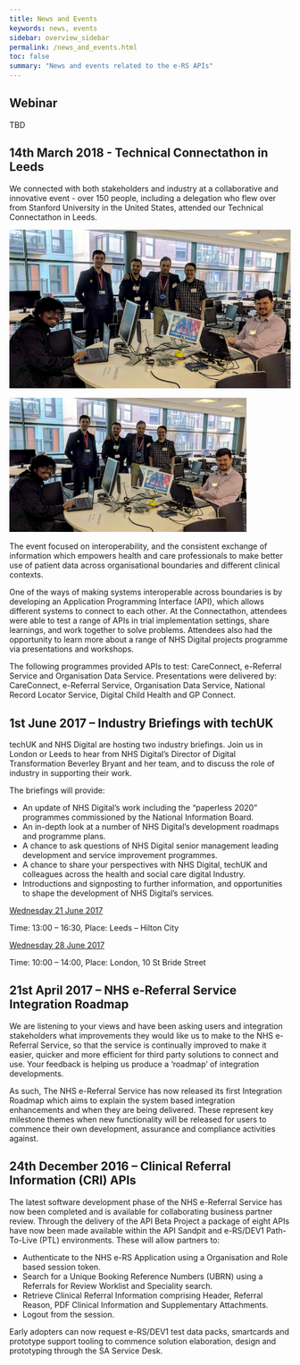 ```yaml
---
title: News and Events
keywords: news, events
sidebar: overview_sidebar
permalink: /news_and_events.html
toc: false
summary: "News and events related to the e-RS APIs"
---
```


## Webinar

TBD

## 14th March 2018 - Technical Connectathon in Leeds

We connected with both stakeholders and industry at a collaborative and innovative event - over 150 people, including a delegation who flew over from Stanford University in the United States, attended our Technical Connectathon in Leeds.

![NHS e-RS Connectathon March 2018](images/news/connectathon-march-2018.jpg)

<img src="images/news/connectathon-march-2018.jpg" alt="NHS e-RS Connectathon March 2018" style="width: 425px;"/>

The event focused on interoperability, and the consistent exchange of information which empowers health and care professionals to make better use of patient data across organisational boundaries and different clinical contexts.

One of the ways of making systems interoperable across boundaries is by developing an Application Programming Interface (API), which allows different systems to connect to each other. At the Connectathon, attendees were able to test a range of APIs in trial implementation settings, share learnings, and work together to solve problems. Attendees also had the opportunity to learn more about a range of NHS Digital projects programme via presentations and workshops.

The following programmes provided APIs to test: CareConnect, e-Referral Service and Organisation Data Service. Presentations were delivered by: CareConnect, e-Referral Service, Organisation Data Service, National Record Locator Service, Digital Child Health and GP Connect.

## 1st June 2017 – Industry Briefings with techUK
techUK and NHS Digital are hosting two industry briefings. Join us in London or Leeds to hear from NHS Digital’s Director of Digital Transformation Beverley Bryant and her team, and to discuss the role of industry in supporting their work.

The briefings will provide:

* An update of NHS Digital’s work including the “paperless 2020” programmes commissioned by the National Information Board.
* An in-depth look at a number of NHS Digital’s development roadmaps and programme plans.
* A chance to ask questions of NHS Digital senior management leading development and service improvement programmes.
* A chance to share your perspectives with NHS Digital, techUK and colleagues across the health and social care digital Industry.
* Introductions and signposting to further information, and opportunities to shape the development of NHS Digital’s services.

[Wednesday 21 June 2017](http://www.techuk.org/events/briefing/item/10814-industry-briefing-with-nhs-digital)

Time: 13:00 – 16:30, Place: Leeds – Hilton City

[Wednesday 28 June 2017](http://www.techuk.org/events/briefing/item/10815-industry-briefing-with-nhs-digital)

Time: 10:00 – 14:00, Place:  London, 10 St Bride Street

## 21st April 2017 – NHS e-Referral Service Integration Roadmap
We are listening to your views and have been asking users and integration stakeholders what improvements they would like us to make to the NHS e-Referral Service, so that the service is continually improved to make it easier, quicker and more efficient for third party solutions to connect and use. Your feedback is helping us produce a ‘roadmap’ of integration developments.

As such, The NHS e-Referral Service has now released its first Integration Roadmap which aims to explain the system based integration enhancements and when they are being delivered. These represent key milestone themes when new functionality will be released for users to  commence their own development, assurance and compliance activities against.

## 24th December 2016 – Clinical Referral Information (CRI) APIs
The latest software development phase of the NHS e-Referral Service has now been completed and is available for collaborating business partner review. Through the delivery of the API Beta Project a package of eight APIs have now been made available within the API Sandpit and e-RS/DEV1 Path-To-Live (PTL) environments. These will allow partners to:

* Authenticate to the NHS e-RS Application using a Organisation and Role based session token.
* Search for a Unique Booking Reference Numbers (UBRN) using a Referrals for Review Worklist and Speciality search.
* Retrieve Clinical Referral Information comprising Header, Referral Reason, PDF Clinical Information and Supplementary Attachments.
* Logout from the session.

Early adopters can now request e-RS/DEV1 test data packs, smartcards and prototype support tooling to commence solution elaboration, design and prototyping through the SA Service Desk.
